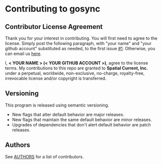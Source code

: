 # Contributing to gosync

## Contributor License Agreement

Thank you for your interest in contributing.  You will first need to agree to the license.  Simply post the following paragraph, with "your name" and "your github account" substituted as needed, to the first issue [#1](https://github.com/spatialcurrent/gosync/issues/1).  Otherwise, you can email us [here](mailto:opensource@spatialcurrent.io?subject=CLA).

I, **< YOUR NAME > (< YOUR GITHUB ACCOUNT >)**, agree to the license terms.  My contributions to this repo are granted to **Spatial Current, Inc.** under a perpetual, worldwide, non-exclusive, no-charge, royalty-free, irrevocable license and/or copyright is transferred.

## Versioning

This program is released using semantic versioning.

- New flags that alter default behavior are major releases.
- New flags that maintain the same default behavior are minor releases.
- Upgrades of dependencies that don't alert default behavior are patch releases.

## Authors

See [AUTHORS](https://github.com/spatialcurrent/gosync/blob/master/AUTHORS) for a list of contributors.
